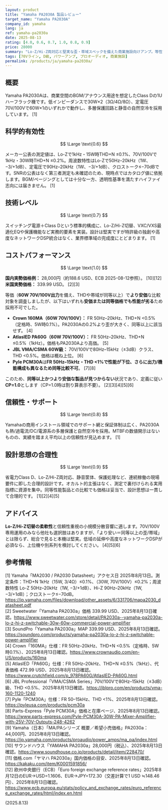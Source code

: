 ```yaml
---
layout: product
title: "Yamaha PA2030A 製品レビュー"
target_name: "Yamaha PA2030A"
company_id: yamaha
lang: ja
ref: yamaha-pa2030a
date: 2025-08-13
rating: [4.0, 0.6, 0.7, 1.0, 0.8, 0.9]
price: 28000
summary: "Lo-Z/Hi-Z両対応と堅実な歪・帯域スペックを備えた商業施設向けアンプ。等性能帯の70V/100V機との比較でも価格面は競争力あり"
tags: [70Vライン, D級, パワーアンプ, プロオーディオ, 商業施設]
permalink: /products/ja/yamaha-pa2030a/
---
```

## 概要

Yamaha PA2030Aは、商業空間のBGM/アナウンス用途を想定したClass Dの1Uハーフラック機です。低インピーダンスで30W×2（3Ω/4Ω/8Ω）、定電圧70V/100Vで60W×1のいずれかで動作し、多層保護回路と静音の自然空冷を採用しています。 [1]

## 科学的有効性

$$ \Large \text{0.6} $$

メーカー公表の測定値は、Lo-Zで1kHz・15W時THD+N ≤0.1%、70V/100Vで1kHz・30W時THD+N ≤0.2%。周波数特性はLo-Zで50Hz–20kHz（1W、−3/+1dB）、定電圧で90Hz–20kHz（1W、−3/+1dB）、クロストーク≤−70dBです。SNRの公表はなく第三者測定も未確認のため、現時点ではカタログ値に依拠します。BGM/ページングとしては十分な一方、透明性基準を満たすハイファイ志向には届きません。 [1]

## 技術レベル

$$ \Large \text{0.7} $$

スイッチング電源＋Class Dという標準的構成に、Lo-Z/Hi-Z切替、VXC/VXS最適化EQや保護機能など実務的要素を実装。設計は堅実ですが特許級の独創や高度なネットワークDSP統合はなく、業界標準域の完成度にとどまります。 [1]

## コストパフォーマンス

$$ \Large \text{1.0} $$

**国内実勢価格例：** 28,000円（約188.6 USD、ECB 2025-08-12参照）。 [10][12]  
**米国実勢価格：** 339.99 USD。 [2][3]

等価（**60W 70V/100V出力**を備え、THDや帯域が同等以上）で**より安価**な比較対象を調査しましたが、以下はいずれも**安価または同等価格でも性能が劣る**ため採用不可でした。

- **Crown 160MA（60W 70V/100V）：** FR 50Hz–20kHz、THD+N <0.5%（定格時、5W時0.1%）。PA2030Aの0.2%より歪が大きく、同等以上に該当せず。 [4]  
- **AtlasIED PA60G（60W 70V/100V）：** FR 50Hz–20kHz、THD+N ≤0.5%（1kHz）。価格もPA2030Aより高価。 [5]  
- **JBL VMA/CSMA 60W級：** 70V/100Vで80Hz–15kHz（±3dB）クラス、THD <0.5%。価格は概ね上位。 [6]  
- **Pyle PCM30A**は**FR 50Hz–15kHz・THD <1%**で性能が下位、さらに出力/機能構成も異なるため**同等比較不可**。 [7][8]

このため、**同等以上かつより安価な製品が見つからない**状況であり、定義に従い**CP=1.0**とします（CP=1.0時は割り算表示不要）。 [2][3][4][5][6]

## 信頼性・サポート

$$ \Large \text{0.8} $$

Yamahaの商用インストール領域でのサポート網と保証体制は広く、PA2030Aも熱/過電流/DC/電源系の多層保護と自然空冷を採用。MTBFの数値開示はないものの、実績を踏まえ平均以上の信頼性が見込めます。 [1]

## 設計思想の合理性

$$ \Large \text{0.9} $$

省電力Class D、Lo-Z/Hi-Z両対応、静音筐体、保護処理など、連続稼働の現場要件に即した合理的設計です。オカルト的主張はなく、測定で裏付けられる実用指標に資源を集中。同等性能製品との比較でも価格は妥当で、設計思想は一貫して合理的です。 [1][2][4][5]

## アドバイス

**Lo-Z/Hi-Z切替の柔軟性**と信頼性重視の小規模分散音響に適します。70V/100V専用運用のみなら他社も選択肢はありますが、「より安い＝同等以上の歪/帯域」とは限らず、総合で見ると本機は堅実。低域の延伸や高度なネットワークDSPが必須なら、上位機や別系列を検討してください。 [4][5][6]

## 参考情報

[1] Yamaha「MA2030 / PA2030 Datasheet」アクセス日 2025年8月13日。測定条件：THD+N 1kHz（15W, 3/4Ω）≤0.1%、（30W, 70V/100V）≤0.2%；周波数特性 Lo-Z 50Hz–20kHz（1W, −3/+1dB）、Hi-Z 90Hz–20kHz（1W, −3/+1dB）；クロストーク≤−70dB。https://jp.yamaha.com/files/download/other_assets/6/331706/mapa2030_datasheet.pdf  
[2] Sweetwater「Yamaha PA2030a」価格 339.99 USD、2025年8月13日確認。https://www.sweetwater.com/store/detail/PA2030a--yamaha-pa2030a-lo-z-hi-z-switchable-30w-60w-commercial-power-amplifier  
[3] SoundPro「Yamaha PA2030a」MAP 339.99 USD、2025年8月13日確認。https://soundpro.com/products/yamaha-pa2030a-lo-z-hi-z-switchable-power-amplifier  
[4] Crown「160MA」仕様：FR 50Hz–20kHz、THD+N <0.5%（定格時、5W時0.1%）、2025年8月13日確認。https://www.crownaudio.com/en-US/products/160ma  
[5] AtlasIED「PA60G」仕様：FR 50Hz–20kHz、THD+N ≤0.5%（1kHz）、代表価格 472.99 USD、2025年8月13日確認。https://www.crutchfield.com/p_978PA60G/AtlasIED-PA60G.html  
[6] JBL Professional「VMA/CSMA Series」70V/100Vで80Hz–15kHz（±3dB）級、THD <0.5%、2025年8月13日確認。https://jblpro.com/en/products/vma-160-1120-1240  
[7] Pyle「PCM30A」仕様：FR 50–15kHz、THD <1%、2025年8月13日確認。https://pyleusa.com/products/pcm30a  
[8] Parts-Express「Pyle PCM30A」価格と在庫ページ、2025年8月13日確認。https://www.parts-express.com/Pyle-PCM30A-30W-PA-Mixer-Amplifier-with-25V-70V-Outputs-248-4262  
[9] Yamaha（日本）「MA/PAシリーズ 概要／希望小売価格」PA2030a：44,000円、2025年8月13日確認。https://jp.yamaha.com/products/proaudio/power_amps/ma_pa/index.html  
[10] サウンドハウス「YAMAHA PA2030a」28,000円（税込）、2025年8月13日確認。https://www.soundhouse.co.jp/products/detail/item/228470/  
[11] 価格.com「ヤマハ PA2030a」国内価格の目安、2025年8月13日確認。https://kakaku.com/item/K0001591856/  
[12] 欧州中央銀行（ECB）「Euro foreign exchange reference rates」2025年8月12日のEUR→USD=1.1606、EUR→JPY=172.30（交差計算で1 USD ≒148.46 円）、2025年8月13日確認。https://www.ecb.europa.eu/stats/policy_and_exchange_rates/euro_reference_exchange_rates/html/index.en.html

(2025.8.13)

